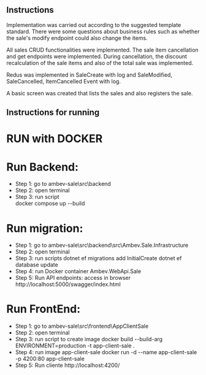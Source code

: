 ## Instructions

Implementation was carried out according to the suggested template standard. There were some questions about business rules such as whether the sale's modify endpoint could also change the items.

All sales CRUD functionalities were implemented. The sale item cancellation and get endpoints were implemented. During cancellation, the discount recalculation of the sale items and also of the total sale was implemented.

Redus was implemented in SaleCreate with log and SaleModified, SaleCancelled, ItemCancelled Event with log.

A basic screen was created that lists the sales and also registers the sale.

## Instructions for running

# RUN with DOCKER

# Run Backend:
* Step 1: go to ambev-sale\src\backend
* Step 2: open terminal
* Step 3: run script	
          docker compose up --build

# Run migration:
* Step 1: go to ambev-sale\src\backend\src\Ambev.Sale.Infrastructure
* Step 2: open terminal
* Step 3: run scripts
	  dotnet ef migrations add InitialCreate
	  dotnet ef database update
* Step 4: run Docker container Ambev.WebApi.Sale
* Step 5: Run API endpoints: access in browser 
http://localhost:5000/swagger/index.html

# Run FrontEnd:
* Step 1: go to ambev-sale\src\frontend\AppClientSale
* Step 2: open terminal
* Step 3: run script to create image
          docker build --build-arg ENVIRONMENT=production -t app-client-sale .
* Step 4: run image app-client-sale
          docker run -d --name app-client-sale -p 4200:80 app-client-sale
* Step 5: Run cliente http://localhost:4200/




